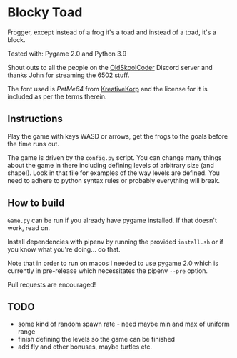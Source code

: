# Blocky Toad

Frogger, except instead of a frog it's a toad and instead of a toad, it's a block. 

Tested with: Pygame 2.0 and Python 3.9

Shout outs to all the people on the [OldSkoolCoder](https://github.com/oldskoolcoder/) 
Discord server and thanks John for streaming the 6502 stuff.

The font used is _PetMe64_ from 
[KreativeKorp](https://www.kreativekorp.com/software/fonts/c64.shtml) 
and the license for it is included as per the terms therein. 

## Instructions

Play the game with keys WASD or arrows, get the frogs to the goals before the time
runs out.

The game is driven by the `config.py` script. You can change many things about the
game in there including defining levels of arbitrary size (and shape!). Look in that
file for examples of the way levels are defined. You need to adhere to python syntax
rules or probably everything will break. 

## How to build

`Game.py` can be run if you already have pygame installed. If that doesn't work, 
read on. 

Install dependencies with pipenv by running the provided `install.sh` or if you 
know what you're doing... do that.

Note that in order to run on macos I needed to use pygame 2.0 which is currently
in pre-release which necessitates the pipenv `--pre` option.

Pull requests are encouraged!

## TODO 

* some kind of random spawn rate - need maybe min and max of uniform range
* finish defining the levels so the game can be finished
* add fly and other bonuses, maybe turtles etc.
